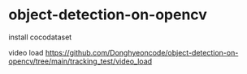 # object-detection-on-opencv

install cocodataset

video load
https://github.com/Donghyeoncode/object-detection-on-opencv/tree/main/tracking_test/video_load
<p align="center> <img src = "file:///home/dong/Downloads/masked.gif"> </p>

